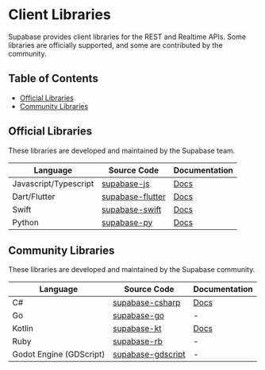 # Client Libraries

Supabase provides client libraries for the REST and Realtime APIs. Some libraries are officially supported, and some are contributed by the community.

## Table of Contents

- [Official Libraries](#official-libraries)
- [Community Libraries](#community-libraries)

## Official Libraries

These libraries are developed and maintained by the Supabase team.

| Language | Source Code | Documentation |
| --- | --- | --- |
| Javascript/Typescript | [supabase-js](https://github.com/supabase/supabase-js) | [Docs](https://supabase.com/docs/reference/javascript/introduction) |
| Dart/Flutter | [supabase-flutter](https://github.com/supabase/supabase-flutter/tree/main/packages/supabase_flutter) | [Docs](https://supabase.com/docs/reference/dart/introduction) |
| Swift | [supabase-swift](https://github.com/supabase/supabase-swift) | [Docs](https://supabase.com/docs/reference/swift/introduction) |
| Python | [supabase-py](https://github.com/supabase/supabase-py) | [Docs](https://supabase.com/docs/reference/python/initializing) |

## Community Libraries

These libraries are developed and maintained by the Supabase community.

| Language | Source Code | Documentation |
| --- | --- | --- |
| C# | [supabase-csharp](https://github.com/supabase-community/supabase-csharp) | [Docs](https://supabase.com/docs/reference/csharp/introduction) |
| Go | [supabase-go](https://github.com/supabase-community/supabase-go) | - |
| Kotlin | [supabase-kt](https://github.com/supabase-community/supabase-kt) | [Docs](https://supabase.com/docs/reference/kotlin/introduction) |
| Ruby | [supabase-rb](https://github.com/supabase-community/supabase-rb) | - |
| Godot Engine (GDScript) | [supabase-gdscript](https://github.com/supabase-community/godot-engine.supabase) | - |
